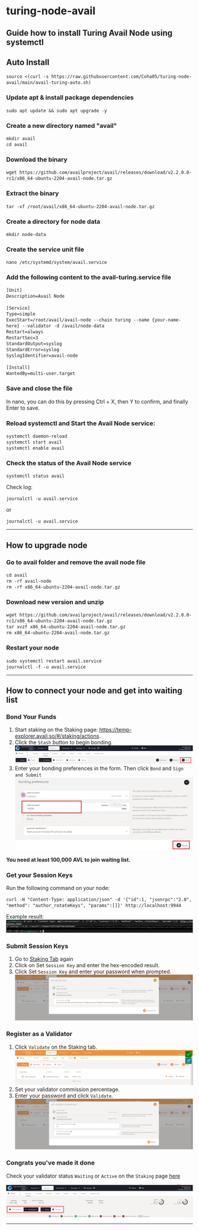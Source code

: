 # turing-node-avail
## Guide how to install Turing Avail Node using systemctl

## Auto Install
```
source <(curl -s https://raw.githubusercontent.com/Coha05/turing-node-avail/main/avail-turing-auto.sh)
```
### Update apt & install package dependencies
```
sudo apt update && sudo apt upgrade -y
```
### Create a new directory named "avail"
```
mkdir avail
cd avail
```
### Download the binary
```
wget https://github.com/availproject/avail/releases/download/v2.2.0.0-rc1/x86_64-ubuntu-2204-avail-node.tar.gz
```

### Extract the binary
```
tar -xf /root/avail/x86_64-ubuntu-2204-avail-node.tar.gz 
```

### Create a directory for node data
```
mkdir node-data
```
### Create the service unit file
```
nano /etc/systemd/system/avail.service
```
### Add the following content to the avail-turing.service file
```
[Unit]
Description=Avail Node

[Service]
Type=simple
ExecStart=/root/avail/avail-node --chain turing --name {your-name-here} --validator -d /avail/node-data
Restart=always
RestartSec=3
StandardOutput=syslog
StandardError=syslog
SyslogIdentifier=avail-node

[Install]
WantedBy=multi-user.target

```
### Save and close the file

In nano, you can do this by pressing Ctrl + X, then Y to confirm, and finally Enter to save.

### Reload systemctl and Start the Avail Node service:
```
systemctl daemon-reload
systemctl start avail
systemctl enable avail
```
### Check the status of the Avail Node service
```
systemctl status avail
```
Check log: 
```
journalctl -u avail.service
```
or
```
journalctl -u avail.service
```
---

## How to upgrade node

### Go to avail folder and remove the avail node file

```
cd avail
rm -rf avail-node
rm -rf x86_64-ubuntu-2204-avail-node.tar.gz
```
### Download new version and unzip

```
wget https://github.com/availproject/avail/releases/download/v2.2.0.0-rc1/x86_64-ubuntu-2204-avail-node.tar.gz
tar xvzf x86_64-ubuntu-2204-avail-node.tar.gz
rm x86_64-ubuntu-2204-avail-node.tar.gz
```

### Restart your node

```
sudo systemctl restart avail.service
journalctl -f -u avail.service
```
---
## How to connect your node and get into waiting list


### Bond Your Funds

1. Start staking on the Staking page: https://temp-explorer.avail.so/#/staking/actions.
2. Click the `Stash` button to begin bonding.
![Stash](./Stake-step1.png) 
3. Enter your bonding preferences in the form. Then click `Bond` and `Sign and Submit`
![Bond](Bond-step-1.png)

**You need at least 100,000 AVL to join waiting list.**

### Get your Session Keys

Run the following command on your node:
```
curl -H "Content-Type: application/json" -d '{"id":1, "jsonrpc":"2.0", "method": "author_rotateKeys", "params":[]}' http://localhost:9944
```

Example result:
![Result](result-key.PNG)

### Submit Session Keys

1. Go to [Staking Tab](https://goldberg.avail.tools/#/staking/actions) again
2. Click on Set `Session Key` and enter the hex-encoded result.
3. Click Set `Session Key` and enter your password when prompted.
![Enter-key](set-session-keys.png)

### Register as a Validator

1. Click `Validate` on the Staking tab.
![Validate](start-validating.png)
2. Set your validator commission percentage.
3. Enter your password and click `Validate`.
![Validate](set-validate-commission.png)


### Congrats you've made it done

 Check your validator status `Waiting` or `Active` on the `Staking` page [here](https://temp-explorer.avail.so/#/staking)

 ![node-status](check-node-status.png)

 ---

